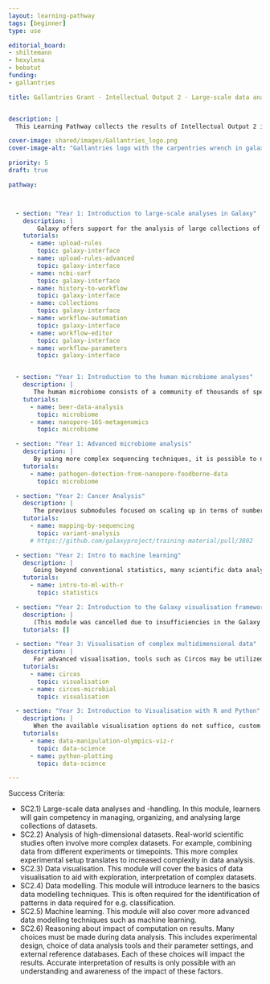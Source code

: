 ```yaml
---
layout: learning-pathway
tags: [beginner]
type: use

editorial_board:
- shiltemann
- hexylena
- bebatut
funding:
- gallantries

title: Gallantries Grant - Intellectual Output 2 - Large-scale data analysis, and introduction to visualisation and data modelling


description: |
  This Learning Pathway collects the results of Intellectual Output 2 in the Gallantries Project

cover-image: shared/images/Gallantries_logo.png
cover-image-alt: "Gallantries logo with the carpentries wrench in galaxy 2 stripes 1 strip colour scheme."

priority: 5
draft: true

pathway:



  - section: "Year 1: Introduction to large-scale analyses in Galaxy"
    description: |
        Galaxy offers support for the analysis of large collections of data. This submodule will cover the upload, organisation, and analysis of such large sets of data and files. [SC2.1; SC1.3,5]
    tutorials:
      - name: upload-rules
        topic: galaxy-interface
      - name: upload-rules-advanced
        topic: galaxy-interface
      - name: ncbi-sarf
        topic: galaxy-interface
      - name: history-to-workflow
        topic: galaxy-interface
      - name: collections
        topic: galaxy-interface
      - name: workflow-automation
        topic: galaxy-interface
      - name: workflow-editor
        topic: galaxy-interface
      - name: workflow-parameters
        topic: galaxy-interface


  - section: "Year 1: Introduction to the human microbiome analyses"
    description: |
       The human microbiome consists of a community of thousands of species of microorganisms. Sequencing of this community is often performed to identify which species of microorganism are present. This aids in diagnostics and treatment of patients. [SC2.1-3,6; SC1.4,5]
    tutorials:
      - name: beer-data-analysis
        topic: microbiome
      - name: nanopore-16S-metagenomics
        topic: microbiome

  - section: "Year 1: Advanced microbiome analysis"
    description: |
       By using more complex sequencing techniques, it is possible to not only obtain information about which organisms are present in the microbiome, but also their activity. This can e.g. aid in identification of antibiotic resistance. This more complex sequencing requires more complex data analysis [SC2.1-4,6; SC1.4,5]
    tutorials:
      - name: pathogen-detection-from-nanopore-foodborne-data
        topic: microbiome

  - section: "Year 2: Cancer Analysis"
    description: |
       The previous submodules focused on scaling up in terms of number of samples. This submodule will focus on scaling up in terms of complexity. Cancer is a disease of the genome, it is a multifaceted and heterogeneous disease. This leads to complex datasets and analysis pipelines [SC2.3,4; SC1.5]
    tutorials:
      - name: mapping-by-sequencing
        topic: variant-analysis
      # https://github.com/galaxyproject/training-material/pull/3802

  - section: "Year 2: Intro to machine learning"
    description: |
       Going beyond conventional statistics, many scientific data analyses benefit from machine learning techniques for modelling of datasets. This is widely used in biomedical domain. [SC2.4,5; SC1.4]
    tutorials:
      - name: intro-to-ml-with-r
        topic: statistics

  - section: "Year 2: Introduction to the Galaxy visualisation framework"
    description: |
       (This module was cancelled due to insufficiencies in the Galaxy Visualisation Framework.) Galaxy has many options for visualisation of scientific data. This module will cover how to use this framework to create and share visualisation. [SC2.2-3; SC1.1,3,6]
    tutorials: []

  - section: "Year 3: Visualisation of complex multidimensional data"
    description: |
       For advanced visualisation, tools such as Circos may be utilized where Galaxy’s basic visualisation framework does not suffice. [SC2.2-3; SC1.5]
    tutorials:
      - name: circos
        topic: visualisation
      - name: circos-microbial
        topic: visualisation

  - section: "Year 3: Introduction to Visualisation with R and Python"
    description: |
       When the available visualisation options do not suffice, custom plots and visualisations can be created using one of several extensive visualisation libraries available in R and Python. This module will cover the basics of using R and Python to create custom plots and visualisations. [SC2.3; SC1.1]
    tutorials:
      - name: data-manipulation-olympics-viz-r
        topic: data-science
      - name: python-plotting
        topic: data-science

---
```


Success Criteria:

- SC2.1) Large-scale data analyses and -handling. In this module, learners will gain competency in managing, organizing, and analysing large collections of datasets.
- SC2.2) Analysis of high-dimensional datasets. Real-world scientific studies often involve more complex datasets. For example, combining data from different experiments or timepoints. This more complex experimental setup translates to increased complexity in data analysis.
- SC2.3) Data visualisation. This module will cover the basics of data visualisation to aid with exploration, interpretation of complex datasets.
- SC2.4) Data modelling. This module will introduce learners to the basics data modelling techniques. This is often required for the identification of patterns in data required for e.g. classification.
- SC2.5) Machine learning. This module will also cover more advanced data modelling techniques such as machine learning.
- SC2.6) Reasoning about impact of computation on results. Many choices must be made during data analysis. This includes experimental design, choice of data analysis tools and their parameter settings, and external reference databases. Each of these choices will impact the results. Accurate interpretation of results is only possible with an understanding and awareness of the impact of these factors.

